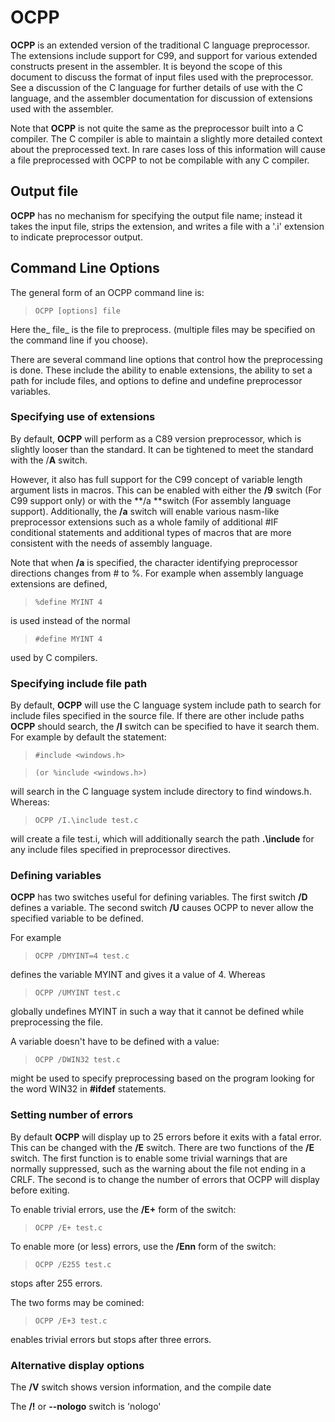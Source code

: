 # OCPP

 
 **OCPP** is an extended version of the traditional C language preprocessor.  The extensions include support for C99, and support for various extended constructs present in the assembler.  It is beyond the scope of this document to discuss the format of input files used with the preprocessor.  See a discussion of the C language for further details of use with the C language, and the assembler documentation for discussion of extensions used with the assembler.
 
 Note that **OCPP** is not quite the same as the preprocessor built into a C compiler.  The C compiler is able to maintain a slightly more detailed context about the preprocessed text.  In rare cases loss of this information will cause a file preprocessed with OCPP to not be compilable with any C compiler.


## Output file

 **OCPP** has no mechanism for specifying the output file name; instead it takes the input file, strips the extension, and writes a file with a '.i' extension to indicate preprocessor output.


## Command Line Options

 The general form of an OCPP command line is:
 
>     OCPP [options] file
 
 Here the_ file_ is the file to preprocess.  (multiple files may be specified on the command line if you choose).
 
 There are several command line options that control how the preprocessing is done.  These include the ability to enable extensions, the ability to set a path for include files, and options to define and undefine preprocessor variables.


### Specifying use of extensions

 By default, **OCPP** will perform as a C89 version preprocessor, which is slightly looser than the standard.  It can be tightened to meet the standard with the /**A** switch.
 
 However, it also has full support for the C99 concept of variable length argument lists in macros.  This can be enabled with either the **/9** switch (For C99 support only) or with the **/a **switch (For assembly language support).  Additionally, the **/a** switch will enable various nasm-like preprocessor extensions such as a whole family of additional \#IF conditional statements and additional types of macros that are more consistent with the needs of assembly language.
 
 Note that when **/a** is specified, the character identifying preprocessor directions changes from \# to %.  For example when assembly language extensions are defined,
 
>     %define MYINT 4
 
 is used instead of the normal
 
>     #define MYINT 4
 
 used by C compilers.


### Specifying include file path

 By default, **OCPP** will use the C language system include path to search for include files specified in the source file.  If there are other include paths **OCPP** should search, the **/I** switch can be specified to have it search them.  For example by default the statement:
 
>     #include <windows.h>
 
>     (or %include <windows.h>)
 
 will search in the C language system include directory to find windows.h.  Whereas:
 
>     OCPP /I.\include test.c
 
 will create a file test.i, which will additionally search the path **.\\include** for any include files specified in preprocessor directives.


### Defining variables

 **OCPP** has two switches useful for defining variables.  The first switch **/D** defines a variable.  The second switch **/U** causes OCPP to never allow the specified variable to be defined.
 
 For example
 
>     OCPP /DMYINT=4 test.c
 
 defines the variable MYINT and gives it a value of 4.  Whereas
 
>     OCPP /UMYINT test.c
 
 globally undefines MYINT in such a way that it cannot be defined while preprocessing the file.
 
 A variable doesn't have to be defined with a value:
 
>     OCPP /DWIN32 test.c
 
 might be used to specify preprocessing based on the program looking for the word WIN32 in **\#ifdef** statements.


### Setting number of errors
 

 By default **OCPP** will display up to 25 errors before it exits with a fatal error.  This can be changed with the **/E** switch.  There are two functions of the **/E** switch.  The first function is to enable some trivial warnings that are normally suppressed, such as the warning about the file not ending in a CRLF.  The second is to change the number of errors that OCPP will display before exiting.
 
 To enable trivial errors, use the **/E+** form of the switch:
 
>     OCPP /E+ test.c
 
 To enable more (or less) errors, use the **/Enn** form of the switch:
 
>     OCPP /E255 test.c
 
 stops after 255 errors.
 
 The two forms may be comined:
 
>     OCPP /E+3 test.c
 
 enables trivial errors but stops after three errors.
 
### Alternative display options

 The **/V** switch shows version information, and the compile date

 The **/!** or **--nologo** switch is 'nologo'

 
 
